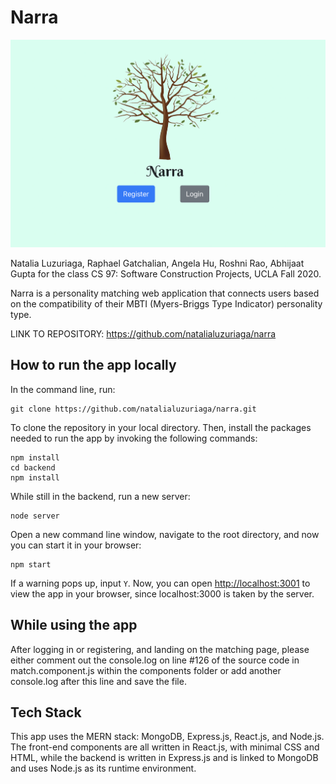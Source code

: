 # Narra

![Narra homepage](public/homepage.png)

Natalia Luzuriaga, Raphael Gatchalian, Angela Hu, Roshni Rao, Abhijaat Gupta for the class CS 97: Software Construction Projects, UCLA Fall 2020.

Narra is a personality matching web application that connects users based on the compatibility of their MBTI (Myers-Briggs Type Indicator) personality type.

LINK TO REPOSITORY: https://github.com/natalialuzuriaga/narra

## How to run the app locally

In the command line, run:

```
git clone https://github.com/natalialuzuriaga/narra.git
```

To clone the repository in your local directory. Then, install the packages needed to run the app by invoking the following commands:

```
npm install  
cd backend
npm install
```

While still in the backend, run a new server:

```
node server
```

Open a new command line window, navigate to the root directory, and now you can start it in your browser:

```
npm start
```

If a warning pops up, input `Y`. Now, you can open [http://localhost:3001](http://localhost:3001) to view the app in your browser, since localhost:3000 is taken by the server.

## While using the app

After logging in or registering, and landing on the matching page, please either comment out the console.log on line #126 of the source code in match.component.js within the components folder or add another console.log after this line and save the file.

## Tech Stack

This app uses the MERN stack: MongoDB, Express.js, React.js, and Node.js. The front-end components are all written in React.js, with minimal CSS and HTML, while the backend is written in Express.js and is linked to MongoDB and uses Node.js as its runtime environment.
